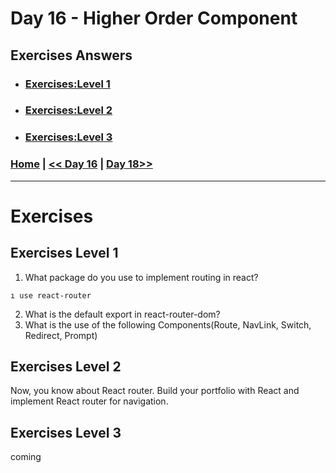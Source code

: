 # Day 16 -  Higher Order Component

## Exercises Answers

- ### [Exercises:Level 1](#exercises-level-1)
- ### [Exercises:Level 2](#exercises-level-2)
- ### [Exercises:Level 3](#exercises-level-3)

### [Home](../README.md) | [<< Day 16](./day_16.md) | [Day 18>>](./day_18.md) <hr>



# Exercises

## Exercises Level 1

1. What package do you use to implement routing in react?

```
ı use react-router
```
2. What is the default export in react-router-dom?
3. What is the use of the following Components(Route, NavLink, Switch, Redirect, Prompt)

## Exercises Level 2

Now, you know about React router. Build your portfolio with React and implement React router for navigation.

## Exercises Level 3

coming